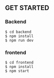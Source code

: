 ## GET STARTED
### Backend
```
$ cd backend
$ npm install
$ npm run dev
```
### frontend
```
$ cd frontend
$ npm install
$ npm start
```
